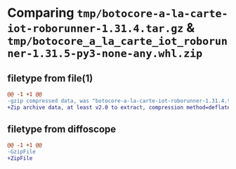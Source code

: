 # Comparing `tmp/botocore-a-la-carte-iot-roborunner-1.31.4.tar.gz` & `tmp/botocore_a_la_carte_iot_roborunner-1.31.5-py3-none-any.whl.zip`

## filetype from file(1)

```diff
@@ -1 +1 @@
-gzip compressed data, was "botocore-a-la-carte-iot-roborunner-1.31.4.tar", last modified: Tue Jul 18 01:55:12 2023, max compression
+Zip archive data, at least v2.0 to extract, compression method=deflate
```

## filetype from diffoscope

```diff
@@ -1 +1 @@
-GzipFile
+ZipFile
```

